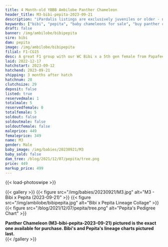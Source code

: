 ```yaml
---
title: 4 Month-old YBBB Ambilobe Panther Chameleon
header_title: M3-bibi-pepita-2023-09-21
description: "iPardalis listings are exclusively juveniles or older - no hatchlings or eggs - we do not sell juveniles under 12 grams of weight regardless of their age. Every iPardalis Panther Chameleon has a life-long guarantee. Whatever issue you encounter, even years later, we want to be part of the solution. Keep in touch, and we will ensure that you have a positive experience."
keywords: ["bibi", "pepita", "baby chameleons for sale", "buy panther chameleon", "panther for sale", "panther chameleon price", "ambilobe panther chameleon"]
draft: false
banner: /img/ambilobe/bibipepita
sire: bibi
dam: pepita
image: /img/ambilobe/bibipepita
filial: F1-CG15
desc: A great F1 group with our WC Bibi x a 5th gen female from Papafee x Coco.
laid: 2022-12-17
hatchstart: 2023-09-12
hatchend: 2023-09-21
shipping: 3 months after hatch
hatchnum: 28
clutchsize: 29
deposit: false
listed: true
reservedmale: 1
totalmale: 5
reservedfemale: 0
totalfemale: 5
soldout: false
soldoutmale: false
soldoutfemale: false
maleprice: 449
femaleprice: 349
name: M3
gender: Male
baby_image: /img/babies/20230921/M3
baby_sold: false
dam_tree: /blog/2021/12/07/pepita/tree.png
price: 449
markup_price: 499
---
```


{{< load-photoswipe >}}

{{< gallery >}}
  {{< figure src="/img/babies/20230921/M3.jpg" alt="M3 - Bibi x Pepita (2023-09-21)" >}}
  {{< figure src="/img/ambilobe/bibipepita.jpg" alt="Bibi x Pepita Lineage Collage" >}}
  {{< figure src="/blog/2021/12/07/pepita/tree.png" alt="Pepita's Pedigree Chart" >}}
  <figcaption><strong>Panther Chameleon (M3-bibi-pepita-2023-09-21) pictured is the exact one available for purchase. Bibi's  and Pepita's lineage charts pictured last.</strong></figcaption>
{{< /gallery >}}

